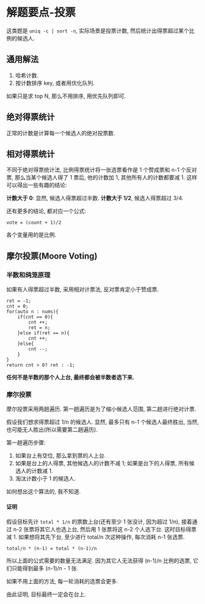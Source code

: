 # 解题要点-投票

这类题是 `uniq -c | sort -n`, 实际场景是投票计数, 然后统计出得票超过某个比例的候选人.

## 通用解法

1. 哈希计数.
2. 按计数排序 key, 或者用优化队列.

如果只是求 top N, 那么不用排序, 用优先队列即可.

## 绝对得票统计

正常的计数是计算每一个候选人的绝对投票数.

## 相对得票统计

不同于绝对得票统计法, 比例得票统计将一张选票看作是 1 个赞成票和 n-1 个反对票, 那么当某个候选人得了 1 票后, 他的计数加 1, 其他所有人的计数都要减 1. 这样可以得出一些有趣的结论:

**计数大于 0**: 显然, 候选人得票超过半数.
**计数大于 1/2**, 候选人得票超过 3/4.

还有更多的结论, 都对应一个公式:

	vote = (count + 1)/2

各个变量用的是比例.

## 摩尔投票(Moore Voting)

### 半数和鸽笼原理

如果有人得票超过半数, 采用相对计票法, 反对票肯定小于赞成票.

	ret = -1;
	cnt = 0;
	for(auto n : nums){
		if(cnt == 0){
			cnt ++;
			ret = n;
		}else if(ret == n){
			cnt ++;
		}else{
			cnt --;
		}
	}
	return cnt > 0? ret : -1;

**任何不是半数的那个人上台, 最终都会被半数者选下来.**

### 摩尔投票

摩尔投票采用两趟遍历. 第一趟遍历是为了缩小候选人范围, 第二趟进行绝对计票.

假设我们想求得票超过 1/n 的候选人. 显然, 最多只有 n-1 个候选人最终胜出, 当然, 也可能无人胜出(所以需要第二趟遍历). 

第一趟遍历步骤:

1. 如果台上有空位, 那么拿到票的人上台.
2. 如果是台上的人得票, 其他候选人的计数不减 1; 如果是台下的人得票, 所有候选人的计数减 1.
3. 淘汰计数小于 1 的候选人.

如何想出这个算法的, 我不知道.

#### 证明

假设目标先计 `total * 1/n` 的票数上台(还有至少 1 张没计, 因为超过 1/n), 接着通过 n-2 张票将其它人也选上台, 然后用 1 张票将这 n-2 个人选下台. 这时目标得票减 1. 如果想将其先下台, 至少进行 total/n 次这种操作, 每次消耗 n-1 张选票.
	
	total/n * (n-1) = total * (n-1)/n

所以上面的公式需要的数量无法满足. 因为其它人无法获得 (n-1)/n 比例的选票, 它们只能得到最多 (n-1)/n - 1 张.

如果不用上面的方法, 每一轮消耗的选票会更多.

由此证明, 目标最终一定会在台上.
